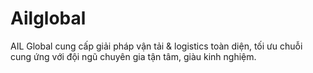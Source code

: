 # Ailglobal
AIL Global cung cấp giải pháp vận tải &amp; logistics toàn diện, tối ưu chuỗi cung ứng với đội ngũ chuyên gia tận tâm, giàu kinh nghiệm.
